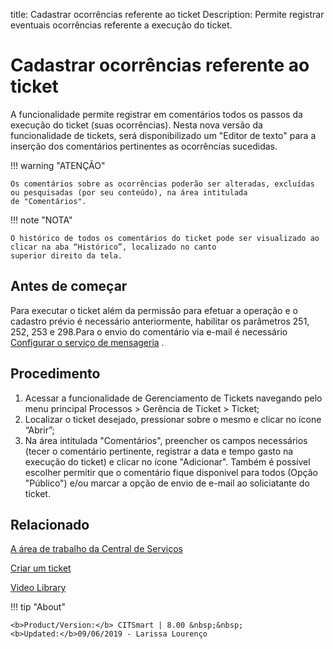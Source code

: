 title: Cadastrar ocorrências referente ao ticket
Description: Permite registrar eventuais ocorrências referente a execução do ticket.

# Cadastrar ocorrências referente ao ticket

A funcionalidade permite registrar em comentários todos os passos da execução do ticket (suas ocorrências). Nesta nova versão da funcionalidade de tickets, será disponibilizado um "Editor de texto" para a inserção dos comentários pertinentes as ocorrências sucedidas.

!!! warning "ATENÇÃO"

    Os comentários sobre as ocorrências poderão ser alteradas, excluídas ou pesquisadas (por seu conteúdo), na área intitulada 
    de "Comentários". 
    
!!! note "NOTA"

    O histórico de todos os comentários do ticket pode ser visualizado ao clicar na aba “Histórico”, localizado no canto 
    superior direito da tela.

## Antes de começar

Para executar o ticket além da permissão para efetuar a operação e o cadastro prévio é necessário anteriormente, habilitar os 
parâmetros 251, 252, 253 e 298.Para o envio do comentário via e-mail é necessário [Configurar o serviço de mensageria][1] .

## Procedimento

1. Acessar a funcionalidade de Gerenciamento de Tickets navegando pelo menu principal Processos > Gerência de Ticket > Ticket;
2. Localizar o ticket desejado, pressionar sobre o mesmo e clicar no ícone “Abrir”;
3. Na área intitulada "Comentários", preencher os campos necessários (tecer o comentário pertinente, registrar a data e tempo gasto na execução do ticket) e clicar no ícone "Adicionar". Também é possível escolher permitir que o comentário fique disponivel para todos (Opção "Público") e/ou marcar a opção de envio de e-mail ao soliciatante do ticket. 

## Relacionado


[A área de trabalho da Central de Serviços](/pt-br/citsmart-platform-8/processes/tickets/use/desktop-of-service-desk.html)

[Criar um ticket](/pt-br/citsmart-platform-8/processes/tickets/use/create-ticket.html)

<i class='fa fa-youtube-play  fa-2x' style='color:#97ce17;vertical-align: middle;'> </i> [Video Library](https://www.youtube.com/playlist?list=PLB5qK2uzf2ROn4Xs6UdH84Ujzta2iJ6Ei)


[1]:/pt-br/citsmart-platform-8/additional-features/communication-and-notification/notification/configuration/enable-messaging-within-citsmart.html

!!! tip "About"

    <b>Product/Version:</b> CITSmart | 8.00 &nbsp;&nbsp;
    <b>Updated:</b>09/06/2019 - Larissa Lourenço
